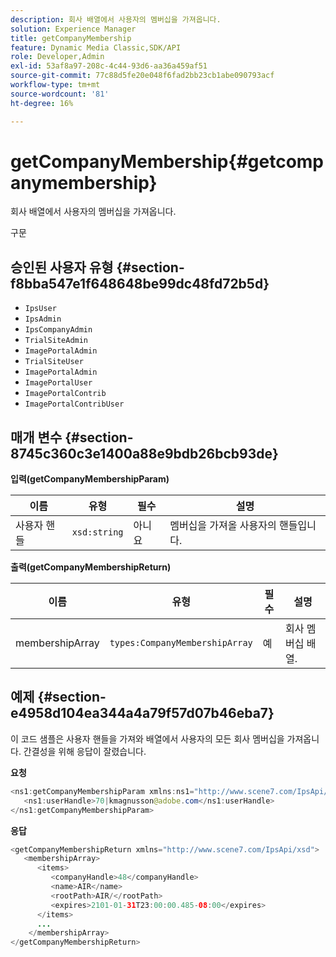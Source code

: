 ```yaml
---
description: 회사 배열에서 사용자의 멤버십을 가져옵니다.
solution: Experience Manager
title: getCompanyMembership
feature: Dynamic Media Classic,SDK/API
role: Developer,Admin
exl-id: 53af8a97-208c-4c44-93d6-aa36a459af51
source-git-commit: 77c88d5fe20e048f6fad2bb23cb1abe090793acf
workflow-type: tm+mt
source-wordcount: '81'
ht-degree: 16%

---
```


# getCompanyMembership{#getcompanymembership}

회사 배열에서 사용자의 멤버십을 가져옵니다.

구문

## 승인된 사용자 유형 {#section-f8bba547e1f648648be99dc48fd72b5d}

* `IpsUser`
* `IpsAdmin`
* `IpsCompanyAdmin`
* `TrialSiteAdmin`
* `ImagePortalAdmin`
* `TrialSiteUser`
* `ImagePortalAdmin`
* `ImagePortalUser`
* `ImagePortalContrib`
* `ImagePortalContribUser`

## 매개 변수 {#section-8745c360c3e1400a88e9bdb26bcb93de}

**입력(getCompanyMembershipParam)**

| 이름 | 유형 | 필수 | 설명 |
|---|---|---|---|
| 사용자 핸들 | `xsd:string` | 아니요 | 멤버십을 가져올 사용자의 핸들입니다. |

**출력(getCompanyMembershipReturn)**

| 이름 | 유형 | 필수 | 설명 |
|---|---|---|---|
| membershipArray | `types:CompanyMembershipArray` | 예 | 회사 멤버십 배열. |

## 예제 {#section-e4958d104ea344a4a79f57d07b46eba7}

이 코드 샘플은 사용자 핸들을 가져와 배열에서 사용자의 모든 회사 멤버십을 가져옵니다. 간결성을 위해 응답이 잘렸습니다.

**요청**

```java
<ns1:getCompanyMembershipParam xmlns:ns1="http://www.scene7.com/IpsApi/xsd">
   <ns1:userHandle>70|kmagnusson@adobe.com</ns1:userHandle>
</ns1:getCompanyMembershipParam>
```

**응답**

```java
<getCompanyMembershipReturn xmlns="http://www.scene7.com/IpsApi/xsd">
   <membershipArray>
      <items>
         <companyHandle>48</companyHandle>
         <name>AIR</name>
         <rootPath>AIR/</rootPath>
         <expires>2101-01-31T23:00:00.485-08:00</expires>
      </items>
      ...
    </membershipArray>
</getCompanyMembershipReturn>
```
